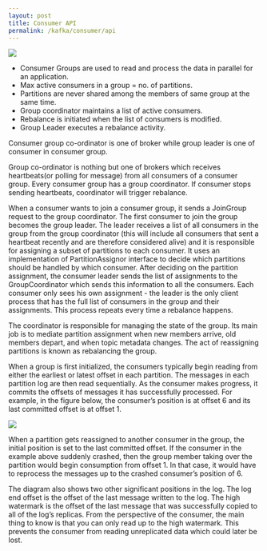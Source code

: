 ```yaml
---
layout: post
title: Consumer API
permalink: /kafka/consumer/api
---
```


![]({{site.cdn}}/kafka/consumer-group-partition-mapping.png)

-	Consumer Groups are used to read and process the data in parallel for an application.
-	Max active consumers in a group = no. of partitions.
-	Partitions are never shared among the members of same group at the same time.
-	Group coordinator maintains a list of active consumers.
-	Rebalance is initiated when the list of consumers is modified.
-	Group Leader executes a rebalance activity.

Consumer group co-ordinator is one of broker while group leader is one of consumer in consumer group.

Group co-ordinator is nothing but one of brokers which receives heartbeats(or polling for message) from all consumers of a consumer group. Every consumer group has a group coordinator. If consumer stops sending heartbeats, coordinator will trigger rebalance.

When a consumer wants to join a consumer group, it sends a JoinGroup request to the group coordinator. The first consumer to join the group becomes the group leader. The leader receives a list of all consumers in the group from the group coordinator (this will include all consumers that sent a heartbeat recently and are therefore considered alive) and it is responsible for assigning a subset of partitions to each consumer. It uses an implementation of PartitionAssignor interface to decide which partitions should be handled by which consumer. After deciding on the partition assignment, the consumer leader sends the list of assignments to the GroupCoordinator which sends this information to all the consumers. Each consumer only sees his own assignment - the leader is the only client process that has the full list of consumers in the group and their assignments. This process repeats every time a rebalance happens.

The coordinator is responsible for managing the state of the group. Its main job is to mediate partition assignment when new members arrive, old members depart, and when topic metadata changes. The act of reassigning partitions is known as rebalancing the group.

When a group is first initialized, the consumers typically begin reading from either the earliest or latest offset in each partition. The messages in each partition log are then read sequentially. As the consumer makes progress, it commits the offsets of messages it has successfully processed. For example, in the figure below, the consumer’s position is at offset 6 and its last committed offset is at offset 1.

![]({{site.cdn}}/kafka/consumer-offset-illustration.png)

When a partition gets reassigned to another consumer in the group, the initial position is set to the last committed offset. If the consumer in the example above suddenly crashed, then the group member taking over the partition would begin consumption from offset 1. In that case, it would have to reprocess the messages up to the crashed consumer’s position of 6.

The diagram also shows two other significant positions in the log. The log end offset is the offset of the last message written to the log. The high watermark is the offset of the last message that was successfully copied to all of the log’s replicas. From the perspective of the consumer, the main thing to know is that you can only read up to the high watermark. This prevents the consumer from reading unreplicated data which could later be lost.

